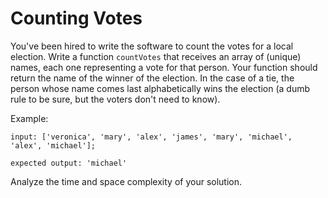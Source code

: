 # Counting Votes

You've been hired to write the software to count the votes for a local election. Write a function `countVotes` that receives an array of (unique) names, each one representing a vote for that person. Your function should return the name of the winner of the election. In the case of a tie, the person whose name comes last alphabetically wins the election (a dumb rule to be sure, but the voters don't need to know).

Example:

```
input: ['veronica', 'mary', 'alex', 'james', 'mary', 'michael', 'alex', 'michael'];

expected output: 'michael'
```

Analyze the time and space complexity of your solution.
